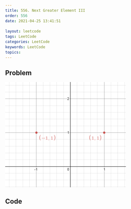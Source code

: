 ```yaml
---
title: 556. Next Greater Element III
order: 556
date: 2021-04-25 13:41:51

layout: leetcode
tags: LeetCode
categories: LeetCode
keywords: LeetCode
topics:
---
```


## Problem

![image tooltip here](./assets/356-1.png)

## Code

```java

```
